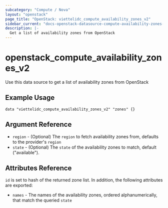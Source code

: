 ```yaml
---
subcategory: "Compute / Nova"
layout: "openstack"
page_title: "OpenStack: viettelidc_compute_availability_zones_v2"
sidebar_current: "docs-openstack-datasource-compute-availability-zones-v2"
description: |-
  Get a list of availability zones from OpenStack
---
```


# openstack\_compute\_availability\_zones\_v2

Use this data source to get a list of availability zones from OpenStack

## Example Usage

```hcl
data "viettelidc_compute_availability_zones_v2" "zones" {}
```

## Argument Reference

* `region` - (Optional) The `region` to fetch availability zones from, defaults to the provider's `region`
* `state` - (Optional) The `state` of the availability zones to match, default ("available").


## Attributes Reference

`id` is set to hash of the returned zone list. In addition, the following attributes
are exported:

* `names` - The names of the availability zones, ordered alphanumerically, that match the queried `state`
